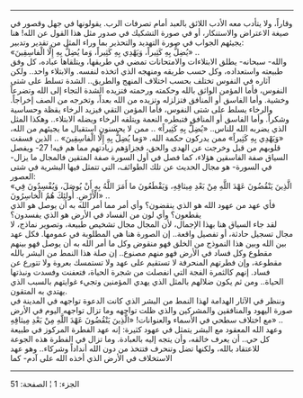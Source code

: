 ------------------------------------------------------------------------

وقاراً، ولا يتأدب معه الأدب اللائق بالعبد أمام تصرفات الرب. يقولونها في
جهل وقصور في صيغة الاعتراض والاستنكار، أو في صورة التشكيك في صدور مثل
هذا القول عن الله! هنا يجيئهم الجواب في صورة التهديد والتحذير بما وراء
المثل من تقدير وتدبير:  
«يُضِلُّ بِهِ كَثِيراً، وَيَهْدِي بِهِ كَثِيراً، وَما يُضِلُّ بِهِ إِلَّا الْفاسِقِينَ» ..  
والله- سبحانه- يطلق الابتلاءات والامتحانات تمضي في طريقها، ويتلقاها
عباده، كل وفق طبيعته واستعداده، وكل حسب طريقه ومنهجه الذي اتخذه لنفسه.
والابتلاء واحد.. ولكن آثاره في النفوس تختلف بحسب اختلاف المنهج والطريق..
الشدة تسلط على شتى النفوس، فأما المؤمن الواثق بالله وحكمته ورحمته فتزيده
الشدة التجاء إلى الله وتضرعاً وخشية. وأما الفاسق أو المنافق فتزلزله
وتزيده من الله بعداً، وتخرجه من الصف إخراجاً. والرخاء يسلط على شتى النفوس،
فأما المؤمن التقي فيزيد الرخاء يقظة وحساسية وشكراً. وأما الفاسق أو
المنافق فتبطره النعمة ويتلفه الرخاء ويضله الابتلاء.. وهكذا المثل الذي
يضربه الله للناس.. «يُضِلُّ بِهِ كَثِيراً» .. ممن لا يحسنون استقبال ما يجيئهم من
الله، «وَيَهْدِي بِهِ كَثِيراً» ممن يدركون حكمة الله. «وَما يُضِلُّ بِهِ إِلَّا الْفاسِقِينَ»
.. الذين فسقت قلوبهم من قبل وخرجت عن الهدى والحق، فجزاؤهم زيادتهم مما هم
فيه! 27- ويفصل السياق صفة الفاسقين هؤلاء، كما فصل في أول السورة صفة
المتقين فالمجال ما يزال- في السورة- هو مجال الحديث عن تلك الطوائف، التي
تتمثل فيها البشرية في شتى العصور:  
«الَّذِينَ يَنْقُضُونَ عَهْدَ اللَّهِ مِنْ بَعْدِ مِيثاقِهِ، وَيَقْطَعُونَ ما أَمَرَ اللَّهُ بِهِ أَنْ يُوصَلَ،
وَيُفْسِدُونَ فِي الْأَرْضِ. أُولئِكَ هُمُ الْخاسِرُونَ» ..  
فأي عهد من عهود الله هو الذي ينقضون؟ وأي أمر مما أمر الله به أن يوصل هو
الذي يقطعون؟ وأي لون من الفساد في الأرض هو الذي يفسدون؟  
لقد جاء السياق هنا بهذا الإجمال، لأن المجال مجال تشخيص طبيعة، وتصوير
نماذج، لا مجال تسجيل حادثة، أو تفصيل واقعة.. إن الصورة هنا هي المطلوبة
في عمومها. فكل عهد بين الله وبين هذا النموذج من الخلق فهو منقوض وكل ما
أمر الله به أن يوصل فهو بينهم مقطوع وكل فساد في الأرض فهو منهم مصنوع..
إن صلة هذا النمط من البشر بالله مقطوعة، وإن فطرتهم المنحرفة لا تستقيم
على عهد ولا تستمسك بعروة ولا تتورع عن فساد. إنهم كالثمرة الفجة التي
انفصلت من شجرة الحياة، فتعفنت وفسدت ونبذتها الحياة.. ومن ثم يكون ضلالهم
بالمثل الذي يهدي المؤمنين وتجيء غوايتهم بالسبب الذي يهتدي به المتقون.  
وننظر في الآثار الهدامة لهذا النمط من البشر الذي كانت الدعوة تواجهه في
المدينة في صورة اليهود والمنافقين والمشركين والذي ظلت تواجهه وما تزال
تواجهه اليوم في الأرض مع اختلاف سطحي في الأسماء والعنوانات! «الَّذِينَ
يَنْقُضُونَ عَهْدَ اللَّهِ مِنْ بَعْدِ مِيثاقِهِ» ..  
وعهد الله المعقود مع البشر يتمثل في عهود كثيرة: إنه عهد الفطرة المركوز
في طبيعة كل حي.. أن يعرف خالقه، وأن يتجه إليه بالعبادة. وما تزال في
الفطرة هذه الجوعة للاعتقاد بالله، ولكنها تضل وتنحرف فتتخذ من دون الله
أنداداً وشركاء.. وهو عهد الاستخلاف في الأرض الذي أخذه الله على آدم- كما

------------------------------------------------------------------------

الجزء: 1 ¦ الصفحة: 51

